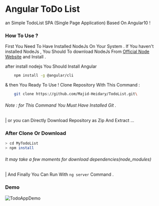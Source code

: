 # Angular ToDo List
an Simple TodoList SPA (Single Page Application) Based On Angular10 !

### How To Use ?
First You Need To Have Installed NodeJs On Your System . 
If You haven't installed NodeJs , You Should To download NodeJs From [Official Node Website](https://nodejs.org/en/)
and Install .
 
after install nodejs You Should Install Angular
```sh
    npm install -g @angular/cli
```
& then You Ready To Use ! Clone Repository With This Command :
```sh
    git clone https://github.com/Majid-Heidary/TodoList.git\
```
###### Note : for This Command You Must Have Installed Git .
|
or you can Directly Download Repository as Zip And Extract ...  

### After Clone Or Download
```sh
> cd MyTodoList
> npm install
```
###### It may take a few moments for download dependencies(node_modules)
 |
And Finally You Can Run With `ng server` Command .

### Demo
![TodoAppDemo](https://s16.picofile.com/file/8414111026/MH_AngularTODO.png)     
